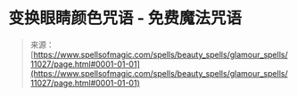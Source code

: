 <!--yml

category: 未分类

date: 2024-06-12 18:47:59

-->

# 变换眼睛颜色咒语 - 免费魔法咒语

> 来源：[https://www.spellsofmagic.com/spells/beauty_spells/glamour_spells/11027/page.html#0001-01-01](https://www.spellsofmagic.com/spells/beauty_spells/glamour_spells/11027/page.html#0001-01-01)
